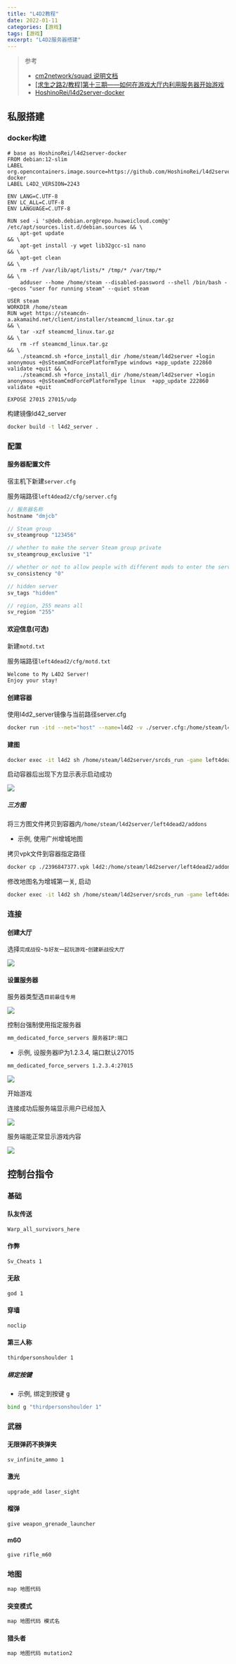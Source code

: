 ```yaml
---
title: "L4D2教程"
date: 2022-01-11
categories: [游戏]
tags: [游戏]
excerpt: "L4D2服务器搭建"
---
```


> 参考
> 
> - [cm2network/squad 说明文档](https://hub.docker.com/r/cm2network/squad/)
> - [[求生之路2/教程]第十三期——如何在游戏大厅内利用服务器开始游戏](https://www.bilibili.com/video/BV1Ya411n7fT/?vd_source=d5f3e75e1bfdc1c3bb8859420f120bff)
> - [HoshinoRei/l4d2server-docker](https://github.com/HoshinoRei/l4d2server-docker)

## 私服搭建

### docker构建

```docker
# base as HoshinoRei/l4d2server-docker
FROM debian:12-slim
LABEL org.opencontainers.image.source=https://github.com/HoshinoRei/l4d2server-docker
LABEL L4D2_VERSION=2243

ENV LANG=C.UTF-8
ENV LC_ALL=C.UTF-8
ENV LANGUAGE=C.UTF-8

RUN sed -i 's@deb.debian.org@repo.huaweicloud.com@g' /etc/apt/sources.list.d/debian.sources && \
    apt-get update                                                                          && \
    apt-get install -y wget lib32gcc-s1 nano                                                && \
    apt-get clean                                                                           && \
    rm -rf /var/lib/apt/lists/* /tmp/* /var/tmp/*                                           && \
    adduser --home /home/steam --disabled-password --shell /bin/bash --gecos "user for running steam" --quiet steam

USER steam
WORKDIR /home/steam
RUN wget https://steamcdn-a.akamaihd.net/client/installer/steamcmd_linux.tar.gz                                                                     && \
    tar -xzf steamcmd_linux.tar.gz                                                                                                                  && \
    rm -rf steamcmd_linux.tar.gz                                                                                                                    && \
    ./steamcmd.sh +force_install_dir /home/steam/l4d2server +login anonymous +@sSteamCmdForcePlatformType windows +app_update 222860 validate +quit && \
    ./steamcmd.sh +force_install_dir /home/steam/l4d2server +login anonymous +@sSteamCmdForcePlatformType linux  +app_update 222860 validate +quit

EXPOSE 27015 27015/udp
```

构建镜像ld42_server

```sh
docker build -t l4d2_server .
```

### 配置

#### 服务器配置文件

宿主机下新建`server.cfg`

服务端路径`left4dead2/cfg/server.cfg`

```c
// 服务器名称
hostname "dmjcb"

// Steam group
sv_steamgroup "123456"

// whether to make the server Steam group private
sv_steamgroup_exclusive "1"

// whether or not to allow people with different mods to enter the server
sv_consistency "0"

// hidden server
sv_tags "hidden"

// region, 255 means all
sv_region "255"             
```

#### 欢迎信息(可选)

新建`motd.txt`

服务端路径`left4dead2/cfg/motd.txt`

```txt
Welcome to My L4D2 Server!
Enjoy your stay!
```

#### 创建容器

使用l4d2_server镜像与当前路径server.cfg

```sh
docker run -itd --net="host" --name=l4d2 -v ./server.cfg:/home/steam/l4d2server/left4dead2/cfg/server.cfg l4d2_server
```

#### 建图

```sh
docker exec -it l4d2 sh /home/steam/l4d2server/srcds_run -game left4dead2 -secure -insecure +map 地图代码 -maxplayers 8 -condebug +exec /home/steam/l4d2server/left4dead2/cfg/server.cfg -nomaster
```

启动容器后出现下方显示表示启动成功

![](/assets/image/20241110_133005.jpg)

##### 三方图

将三方图文件拷贝到容器内`/home/steam/l4d2server/left4dead2/addons`

- 示例, 使用广州增城地图

拷贝vpk文件到容器指定路径

```sh
docker cp ./2396847377.vpk l4d2:/home/steam/l4d2server/left4dead2/addons
```

修改地图名为增城第一关, 启动

```sh
docker exec -it l4d2 sh /home/steam/l4d2server/srcds_run -game left4dead2 -secure -insecure +map zc_m1 -maxplayers 8 -condebug +exec /home/steam/l4d2server/left4dead2/cfg/server.cfg -nomaster
```

### 连接

#### 创建大厅

选择`完成战役`-`与好友一起玩游戏`-`创建新战役大厅`

![](/assets/image/20241114_220928.jpg)

#### 设置服务器

服务器类型选`目前最佳专用`

![](/assets/image/20241114_221016.jpg)

控制台强制使用指定服务器

```sh
mm_dedicated_force_servers 服务器IP:端口
```

- 示例, 设服务器IP为1.2.3.4, 端口默认27015

```sh
mm_dedicated_force_servers 1.2.3.4:27015
```

![](/assets/image/20241114_221116.jpg)

开始游戏

连接成功后服务端显示用户已经加入

![](/assets/image/20241114_221404.jpg)

服务端能正常显示游戏内容

![](/assets/image/20241114_221517.jpg)

## 控制台指令

### 基础

#### 队友传送

```sh
Warp_all_survivors_here
```

#### 作弊

```sh
Sv_Cheats 1
```

#### 无敌

```sh
god 1
```

#### 穿墙

```sh
noclip
```

#### 第三人称

```sh
thirdpersonshoulder 1
```

##### 绑定按键

- 示例, 绑定到按键 <kbd> g </kbd>

```sh
bind g "thirdpersonshoulder 1"
```

### 武器

#### 无限弹药不换弹夹

```sh
sv_infinite_ammo 1
```

#### 激光

```sh
upgrade_add laser_sight
```

#### 榴弹

```sh
give weapon_grenade_launcher
```

#### m60

```sh
give rifle_m60
```

### 地图

```sh
map 地图代码
```

#### 突变模式

```sh
map 地图代码 模式名
```

#### 猎头者

```sh
map 地图代码 mutation2
```